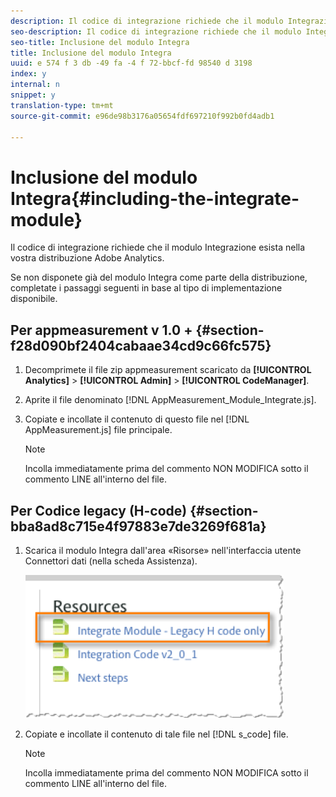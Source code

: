 ```yaml
---
description: Il codice di integrazione richiede che il modulo Integrazione esista nella vostra distribuzione Adobe Analytics.
seo-description: Il codice di integrazione richiede che il modulo Integrazione esista nella vostra distribuzione Adobe Analytics.
seo-title: Inclusione del modulo Integra
title: Inclusione del modulo Integra
uuid: e 574 f 3 db -49 fa -4 f 72-bbcf-fd 98540 d 3198
index: y
internal: n
snippet: y
translation-type: tm+mt
source-git-commit: e96de98b3176a05654fdf697210f992b0fd4adb1

---
```



# Inclusione del modulo Integra{#including-the-integrate-module}

Il codice di integrazione richiede che il modulo Integrazione esista nella vostra distribuzione Adobe Analytics.

Se non disponete già del modulo Integra come parte della distribuzione, completate i passaggi seguenti in base al tipo di implementazione disponibile.

## Per appmeasurement v 1.0 + {#section-f28d090bf2404cabaae34cd9c66fc575}

1. Decomprimete il file zip appmeasurement scaricato da **[!UICONTROL Analytics]** &gt; **[!UICONTROL Admin]** &gt; **[!UICONTROL CodeManager]**.

1. Aprite il file denominato [!DNL AppMeasurement_Module_Integrate.js].
1. Copiate e incollate il contenuto di questo file nel [!DNL AppMeasurement.js] file principale.

   >[!NOTE]
   >
   >Incolla immediatamente prima del commento NON MODIFICA sotto il commento LINE all'interno del file.

## Per Codice legacy (H-code) {#section-bba8ad8c715e4f97883e7de3269f681a}

1. Scarica il modulo Integra dall'area «Risorse» nell'interfaccia utente Connettori dati (nella scheda Assistenza).

   ![](assets/h_code.png)

1. Copiate e incollate il contenuto di tale file nel [!DNL s_code] file.

   >[!NOTE]
   >
   >Incolla immediatamente prima del commento NON MODIFICA sotto il commento LINE all'interno del file.

